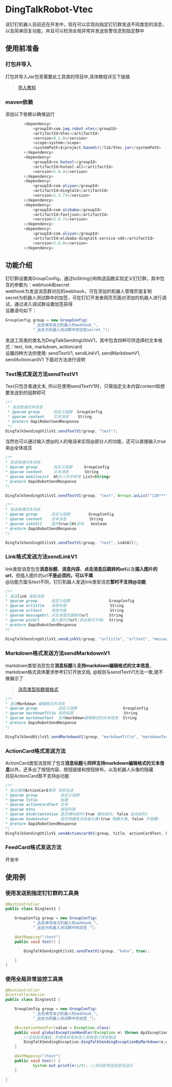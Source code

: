 # **DingTalkRobot-Vtec**
该钉钉机器人目前还在开发中，现在可以实现向指定钉钉群发送不同类型的消息，以及简单回复功能，并且可以检测全局异常并发送告警信息到指定群中

## **使用前准备**

### **打包并导入** 
打包并导入Jar包至需要此工具类的项目中,具体教程详见下链接
>[导入教程](https://blog.csdn.net/weixin_45480245/article/details/118707400?utm_medium=distribute.pc_relevant.none-task-blog-2~default~baidujs_baidulandingword~default-4-118707400-blog-115514519.pc_relevant_multi_platform_whitelistv1_exp2&spm=1001.2101.3001.4242.3&utm_relevant_index=7)

### **maven依赖**
添加以下依赖以确保运行
```Java
        <dependency>
            <groupId>com.jwq.robot.vtec</groupId>
            <artifactId>Vtec</artifactId>
            <version>0.1.0</version>
            <scope>system</scope>
            <systemPath>${project.basedir}/lib/Vtec.jar</systemPath>
        </dependency>
        <dependency>
            <groupId>cn.hutool</groupId>
            <artifactId>hutool-all</artifactId>
            <version>5.8.4</version>
        </dependency>
        <dependency>
            <groupId>com.aliyun</groupId>
            <artifactId>dingtalk</artifactId>
            <version>1.3.73</version>
        </dependency>
        <dependency>
            <groupId>com.alibaba</groupId>
            <artifactId>fastjson</artifactId>
            <version>2.0.7</version>
        </dependency>
        <dependency>
            <groupId>com.aliyun</groupId>
            <artifactId>alibaba-dingtalk-service-sdk</artifactId>
            <version>2.0.0</version>
        </dependency>

```

## **功能介绍**

钉钉群设置类GroupConfig，通过toString()和构造函数实现定义钉钉群，其中包含的参数为：webhook和secret <br>
webhook为发送消息群对应的webhook，可在添加的机器人管理页面复制<br>
secret为机器人测试群中的加签，可在钉钉开发者网页页面对添加的机器人进行调试，通过进入调试群设置加签获得<br> 
设置语句如下：
```Java
GroupConfig group = new GroupConfig(
            "_此处填写自己机器人的webhook_",
            "_此处为机器人测试群中的加签secret_");
```

发送工具类的类名为DingTalkSendingUtilsV1，其中包含四种可供选择的文本格式：text, link, markdown, actioncard <br> 
设置四种方法供使用: sendTextV1, sendLinkV1, sendMarkdownV1, sendActioncardV1   下面对方法进行说明

### **Text格式发送方法sendTextV1**

Text只包含普通文本, 所以在使用sendTextV1时，只需指定文本内容content和想要发送到的组群即可
```Java
/**
 * 发送普通文本消息
 * @param group      自定义组群  GroupConfig
 * @param content    文本消息    String
 * @return OapiRobotSendResponse
 */
DingTalkSendingUtilsV1.sendTextV1(group, "text");
```
当然也可以通过输入想@的人的电话来实现@部分人的功能，还可以直接输入true来@全体成员<br>
        
```Java
/**
* 发送普通文本消息
* @param group       自定义组群     GroupConfig
* @param content     文本消息       String
* @param mobileList  At的人的手机号 List<String>
* @return OapiRobotSendResponse
*/

DingTalkSendingUtilsV1.sendTextV1(group, "text", Arrays.asList("130********"));

/**
* 发送普通文本消息
* @param group      自定义组群        GroupConfig
* @param content    文本消息          String
* @param isAtAll    值为true及At全体   boolean
* @return OapiRobotSendResponse
*/

DingTalkSendingUtilsV1.sendTextV1(group, "text", isAtAll);
```

### **Link格式发送方法sendLinkV1**

link类型消息包含**消息标题**、**消息内容**、**点击消息后跳转的url**以及**插入图片的url**，但插入图片的url**不是必须的，可以不填** <br>
@功能方面与text不同，钉钉机器人发送link类型消息**暂时不支持@功能**
```Java
/**
* 发送link 类型消息
* @param group      自定义组群                 GroupConfig
* @param urltitle   消息标题                   String
* @param urltext    消息内容                   String
* @param messageUrl 点击消息后跳转的url         String
* @param picUrl     插入图片的url(非必需可不填)  String
* @return OapiRobotSendResponse
*/
     
DingTalkSendingUtilsV1.sendLinkV1(group, "urltitle", "urltext", "messageUrl"，"picurl");
```

### **Markdown格式发送方法sendMarkdownV1**

markdown类型消息包含**消息标题**与**支持markdown编辑格式的文本信息**，markdown格式具体要求参考钉钉开放文档, @规则与sendTextV1方法一致,就不做展示了
>[消息类型和数据格式](https://open.dingtalk.com/document/group/message-types-and-data-format)

```Java
/**
* 发送Markdown 编辑格式的消息
* @param group         自定义组群                    GroupConfig
* @param markdownTitle 消息标题                      String
* @param markdownText  支持markdown编辑格式的文本信息  String
* @return OapiRobotSendResponse
*/

DingTalkSendUtilsV1.sendMarkdownV1(group, "markdownTitle", "markdownText");
```
### **ActionCard格式发送方法**

ActionCard类型消息除了包含**消息标题**与**同样支持markdown编辑格式的文本信息**以外，还多出了按钮内容、按钮链接和按钮排布，以及机器人头像的隐藏<br>
目前ActionCard暂不支持@功能
```Java
/**
* 独立跳转ActionCard类型 消息发送
* @param group          自定义组群                                      
* @param title          标题
* @param actionCardText 文本
* @param btns           按钮列表
* @param btnOrientation 是否横向排列(true 横向排列, false 纵向排列)
* @param hideAvatar     是否隐藏发消息者头像(true 隐藏头像, false 不隐藏)
* @return OapiRobotSendResponse
*/
DingTalkSendingUtilsV1.sendActioncardV1(group, title, actionCardText, btnTitle, btnUrl, btnOrientation, hideAvatar);     
```

### **FeedCard格式发送方法**

开发中

## **使用例**
### **使用发送到指定钉钉群的工具类**
 
```Java
@RestController
public class Dingtest1 {

    GroupConfig group = new GroupConfig(
            "_此处填写自己机器人的webhook_",
            "_此处为机器人测试群中的加签_");

    @GetMapping("/test")
    public void test() {

        DingTalkSendingUtilsV1.sendTextV1(group, "haha", true);

    }
}
```
### **使用全局异常监控工具类**
```Java
@RestController
@ControllerAdvice
public class Dingtest2 {

    GroupConfig group = new GroupConfig(
            "_此处填写自己机器人的webhook_",
            "_此处为机器人测试群中的加签_");

    @ExceptionHandler(value = Exception.class)
    public void globalExceptionHandler(Exception e) throws ApiException {
        //全局异常捕获，并使用异常发送工具类进行消息推送
        DingTalkSendingException.dingTalkSendingExceptionByMarkdown(e,group);
    }

    @GetMapping("/test")
    public void test() {
            System.out.println(1/0); //测试异常监控是否运行
    }

}
```
